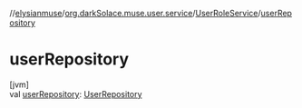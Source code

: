 //[elysianmuse](../../../index.md)/[org.darkSolace.muse.user.service](../index.md)/[UserRoleService](index.md)/[userRepository](user-repository.md)

# userRepository

[jvm]\
val [userRepository](user-repository.md): [UserRepository](../../org.darkSolace.muse.user.repository/-user-repository/index.md)
